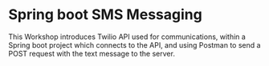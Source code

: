 # Spring boot SMS Messaging 
This Workshop introduces Twilio API used for communications, within a Spring boot project which connects to the API, and using Postman to send a POST request with the text message to the server.
